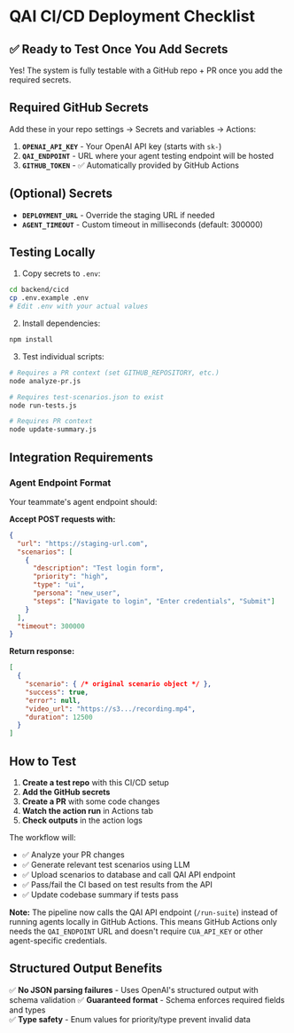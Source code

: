 # QAI CI/CD Deployment Checklist

## ✅ Ready to Test Once You Add Secrets

Yes! The system is fully testable with a GitHub repo + PR once you add the required secrets.

## Required GitHub Secrets

Add these in your repo settings → Secrets and variables → Actions:

1. **`OPENAI_API_KEY`** - Your OpenAI API key (starts with `sk-`)
2. **`QAI_ENDPOINT`** - URL where your agent testing endpoint will be hosted
3. **`GITHUB_TOKEN`** - ✅ Automatically provided by GitHub Actions

## (Optional) Secrets

- **`DEPLOYMENT_URL`** - Override the staging URL if needed
- **`AGENT_TIMEOUT`** - Custom timeout in milliseconds (default: 300000)

## Testing Locally

1. Copy secrets to `.env`:
```bash
cd backend/cicd
cp .env.example .env
# Edit .env with your actual values
```

2. Install dependencies:
```bash
npm install
```

3. Test individual scripts:
```bash
# Requires a PR context (set GITHUB_REPOSITORY, etc.)
node analyze-pr.js

# Requires test-scenarios.json to exist
node run-tests.js

# Requires PR context
node update-summary.js
```

## Integration Requirements

### Agent Endpoint Format
Your teammate's agent endpoint should:

**Accept POST requests with:**
```json
{
  "url": "https://staging-url.com",
  "scenarios": [
    {
      "description": "Test login form",
      "priority": "high",
      "type": "ui", 
      "persona": "new_user",
      "steps": ["Navigate to login", "Enter credentials", "Submit"]
    }
  ],
  "timeout": 300000
}
```

**Return response:**
```json
[
  {
    "scenario": { /* original scenario object */ },
    "success": true,
    "error": null,
    "video_url": "https://s3.../recording.mp4",
    "duration": 12500
  }
]
```

## How to Test

1. **Create a test repo** with this CI/CD setup
2. **Add the GitHub secrets** 
3. **Create a PR** with some code changes
4. **Watch the action run** in Actions tab
5. **Check outputs** in the action logs

The workflow will:
- ✅ Analyze your PR changes
- ✅ Generate relevant test scenarios using LLM
- ✅ Upload scenarios to database and call QAI API endpoint
- ✅ Pass/fail the CI based on test results from the API
- ✅ Update codebase summary if tests pass

**Note:** The pipeline now calls the QAI API endpoint (`/run-suite`) instead of running agents locally in GitHub Actions. This means GitHub Actions only needs the `QAI_ENDPOINT` URL and doesn't require `CUA_API_KEY` or other agent-specific credentials.

## Structured Output Benefits

✅ **No JSON parsing failures** - Uses OpenAI's structured output with schema validation
✅ **Guaranteed format** - Schema enforces required fields and types  
✅ **Type safety** - Enum values for priority/type prevent invalid data